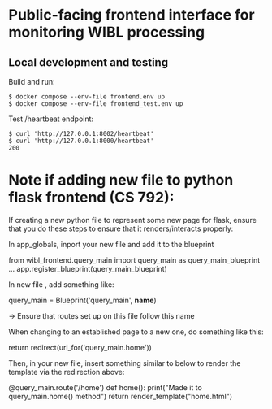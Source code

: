 # Public-facing frontend interface for monitoring WIBL processing

## Local development and testing
Build and run:
```shell
$ docker compose --env-file frontend.env up
$ docker compose --env-file frontend_test.env up
```

Test /heartbeat endpoint:
```shell
$ curl 'http://127.0.0.1:8002/heartbeat'
$ curl 'http://127.0.0.1:8000/heartbeat'
200
```
# Note if adding new file to python flask frontend (CS 792):

If creating a new python file to represent some new page for flask,
ensure that you do these steps to ensure that it renders/interacts properly:

In app_globals, inport your new file and add it to the blueprint

from wibl_frontend.query_main import query_main as query_main_blueprint
...
app.register_blueprint(query_main_blueprint)

In new file , add something like:

query_main = Blueprint('query_main', __name__)

-> Ensure that routes set up on this file follow this name


When changing to an established page to a new one, do something like this:

return redirect(url_for('query_main.home'))

Then, in your new file, insert something similar to below to render the template via the redirection above:

@query_main.route('/home')
def home():
    print("Made it to query_main.home() method")
    return render_template("home.html")



